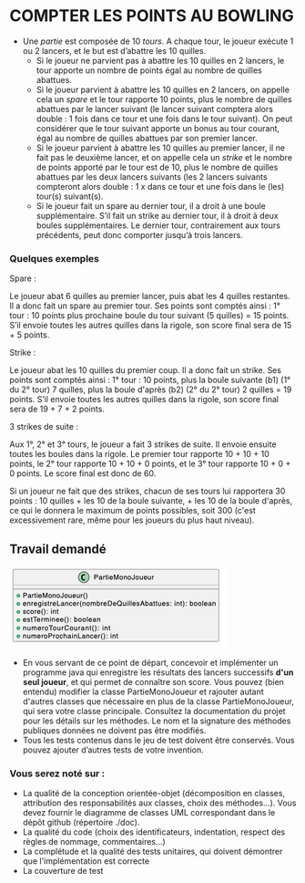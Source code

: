 # COMPTER LES POINTS AU BOWLING

- Une _partie_ est composée de 10 _tours_. A chaque tour, le joueur exécute 1 ou 2 lancers, et le but est d’abattre les 10 quilles.
	- Si le joueur ne parvient pas à abattre les 10 quilles en 2 lancers, le tour apporte un nombre de points égal au nombre de quilles abattues.
	- Si le joueur parvient à abattre les 10 quilles en 2 lancers, on appelle cela un _spare_ et le tour rapporte 10 points, 
          plus le nombre de quilles abattues par le lancer suivant 
          (le lancer suivant comptera alors double : 1 fois dans ce tour et une fois dans le tour suivant). 
          On peut considérer que le tour suivant apporte un bonus au tour courant, égal au nombre de quilles abattues par son premier lancer.
	- Si le joueur parvient à abattre les 10 quilles au premier lancer, il ne fait pas le deuxième lancer, et on appelle cela un _strike_ 
          et le nombre de points apporté par le tour est de 10, plus le nombre de quilles abattues par les deux lancers suivants 
          (les 2 lancers suivants compteront alors double : 1 x dans ce tour et une fois dans le (les) tour(s) suivant(s).
	- Si le joueur fait un spare au dernier tour, il a droit à une boule supplémentaire. S’il fait un strike au dernier tour, il à droit à deux boules supplémentaires. 
          Le dernier tour, contrairement aux tours précédents, peut donc comporter jusqu’à trois lancers.

### Quelques exemples

Spare :

Le joueur abat 6 quilles au premier lancer, puis abat les 4 quilles restantes. Il a donc fait un spare au premier tour. Ses points sont comptés ainsi : 1° tour : 10 points plus prochaine boule du tour suivant (5 quilles) = 15 points. S’il envoie toutes les autres quilles dans la rigole, son score final sera de 15 + 5 points.

Strike :

Le joueur abat les 10 quilles du premier coup. Il a donc fait un strike. Ses points sont comptés ainsi : 1° tour : 10 points, plus la boule suivante (b1) (1° du 2° tour) 7 quilles, plus la boule d'après (b2) (2° du 2° tour) 2 quilles = 19 points. S’il envoie toutes les autres quilles dans la rigole, son score final sera de 19 + 7 + 2 points.

3 strikes de suite :

Aux 1°, 2° et 3° tours, le joueur a fait 3 strikes de suite. Il envoie ensuite toutes les boules dans la rigole. Le premier tour rapporte 10 + 10 + 10 points, le 2° tour rapporte 10 + 10 + 0 points, et le 3° tour rapporte 10 + 0 + 0 points. Le score final est donc de 60.

Si un joueur ne fait que des strikes, chacun de ses tours lui rapportera 30 points : 10 quilles + les 10 de la boule suivante, + les 10 de la boule d'après, ce qui le donnera le maximum de points possibles, soit 300 (c'est excessivement rare, même pour les joueurs du plus haut niveau).

## Travail demandé

![Figure 1](./doc/debut.png)

- En vous servant de ce point de départ, concevoir et implémenter un programme java qui enregistre les résultats des lancers successifs **d'un seul joueur**, et qui permet de connaître son score. Vous pouvez (bien entendu) modifier la classe PartieMonoJoueur et rajouter autant d'autres classes que nécessaire en plus de la classe PartieMonoJoueur, qui sera votre classe principale. Consultez la documentation du projet pour les détails sur les méthodes. Le nom et la signature des méthodes publiques données ne doivent pas être modifiés.
- Tous les tests contenus dans le jeu de test doivent être conservés. Vous pouvez ajouter d’autres tests de votre invention.

### Vous serez noté sur :

- La qualité de la conception orientée-objet (décomposition en classes, attribution des responsabilités aux classes, choix des méthodes...). Vous devez fournir le diagramme de classes UML correspondant dans le dépôt github (répertoire ./doc).
- La qualité du code (choix des identificateurs, indentation, respect des règles de nommage, commentaires...)
- La complétude et la qualité des tests unitaires, qui doivent démontrer que l'implémentation est correcte
- La couverture de test